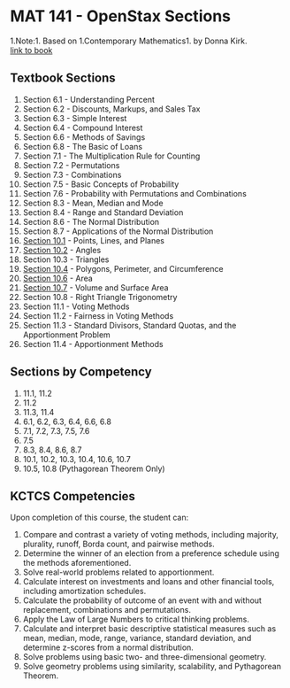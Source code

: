 # MAT 141 - OpenStax Sections

1.Note:1. Based on 1.Contemporary Mathematics1. by Donna Kirk.  
[link to book](https://openstax.org/books/contemporary-mathematics/pages/1-introduction)

## Textbook Sections

1. Section 6.1 - Understanding Percent
2. Section 6.2 - Discounts, Markups, and Sales Tax
3. Section 6.3 - Simple Interest
4. Section 6.4 - Compound Interest
5. Section 6.6 - Methods of Savings
6. Section 6.8 - The Basic of Loans
7. Section 7.1 - The Multiplication Rule for Counting
8. Section 7.2 - Permutations
9. Section 7.3 - Combinations
10. Section 7.5 - Basic Concepts of Probability
11. Section 7.6 - Probability with Permutations and Combinations
12. Section 8.3 - Mean, Median and Mode
13. Section 8.4 - Range and Standard Deviation
14. Section 8.6 - The Normal Distribution
15. Section 8.7 - Applications of the Normal Distribution
16. [Section 10.1](./Section_10-1.pdf) - Points, Lines, and Planes
17. [Section 10.2](./Section_10-2.pdf) - Angles
18. Section 10.3 - Triangles
19. [Section 10.4](./Section_10-4.pdf) - Polygons, Perimeter, and Circumference
20. [Section 10.6](./Section_10-6.pdf) - Area
21. [Section 10.7](./Section_10-7.pdf) - Volume and Surface Area
22. Section 10.8 - Right Triangle Trigonometry
23. Section 11.1 - Voting Methods
24. Section 11.2 - Fairness in Voting Methods
25. Section 11.3 - Standard Divisors, Standard Quotas, and the Apportionment Problem
26. Section 11.4 - Apportionment Methods

## Sections by Competency
1. 11.1, 11.2
2. 11.2
3. 11.3, 11.4
4. 6.1, 6.2, 6.3, 6.4, 6.6, 6.8
5. 7.1, 7.2, 7.3, 7.5, 7.6
6. 7.5
7. 8.3, 8.4, 8.6, 8.7
8. 10.1, 10.2, 10.3, 10.4, 10.6, 10.7
9. 10.5, 10.8 (Pythagorean Theorem Only)

## KCTCS Competencies
Upon completion of this course, the student can:
1.	Compare and contrast a variety of voting methods, including majority, plurality, runoff, Borda count, and pairwise methods.
2.	Determine the winner of an election from a preference schedule using the methods aforementioned.
3.	Solve real-world problems related to apportionment.
4.	Calculate interest on investments and loans and other financial tools, including amortization schedules.
5.	Calculate the probability of outcome of an event with and without replacement, combinations and permutations.
6.	Apply the Law of Large Numbers to critical thinking problems.
7.	Calculate and interpret basic descriptive statistical measures such as mean, median, mode, range, variance, standard deviation, and determine z-scores from a normal distribution.
8.	Solve problems using basic two- and three-dimensional geometry.
9.	Solve geometry problems using similarity, scalability, and Pythagorean Theorem.